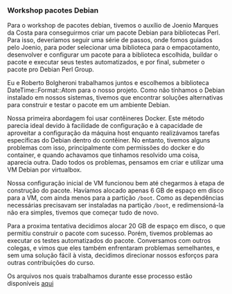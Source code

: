### Workshop pacotes Debian

Para o workshop de pacotes debian, tivemos o auxílio de Joenio Marques da Costa para conseguirmos criar um pacote Debian para bibliotecas Perl. Para isso, deveríamos seguir uma série de passos, onde fomos guiados pelo Joenio, para poder selecionar uma biblioteca para o empacotamento, desenvolver e configurar um pacote para a biblioteca escolhida, buildar o pacote e executar seus testes automatizados, e por final, submeter o pacote pro Debian Perl Group.

Eu e Roberto Bolgheroni trabalhamos juntos e escolhemos a biblioteca DateTime::Format::Atom para o nosso projeto. Como não tínhamos o Debian instalado em nossos sistemas, tivemos que encontrar soluções alternativas para construir e testar o pacote em um ambiente Debian.

Nossa primeira abordagem foi usar contêineres Docker. Este método parecia ideal devido à facilidade de configuração e à capacidade de aproveitar a configuração da máquina host enquanto realizávamos tarefas específicas do Debian dentro do contêiner. No entanto, tivemos alguns problemas com isso, principalmente com permissões do docker e do container, e quando achavamos que tinhamos resolvido uma coisa, aparecia outra. Dado todos os problemas, pensamos em criar e utilizar uma VM Debian por virtualbox.

Nossa configuração inicial de VM funcionou bem até chegarmos à etapa de construção do pacote. Havíamos alocado apenas 6 GB de espaço em disco para a VM, com ainda menos para a partição `/boot`. Como as dependências necessárias precisavam ser instaladas na partição `/boot`, e redimensioná-la não era simples, tivemos que começar tudo de novo.


Para a proxima tentativa decidimos alocar 20 GB de espaço em disco, o que permitiu construir o pacote com sucesso. Porém, tivemos problemas ao executar os testes automatizados do pacote. Conversamos com outros colegas, e vimos que eles também enfrentaram problemas semelhantes, e sem uma solução fácil à vista, decidimos direcionar nossos esforços para outras contribuições do curso.

Os arquivos nos quais trabalhamos durante esse processo estão disponíveis [aqui](https://drive.google.com/file/d/1TW8oGSmIOW6DuhfoYtpxRay4vZvdxxfO/view?usp=drive_link)